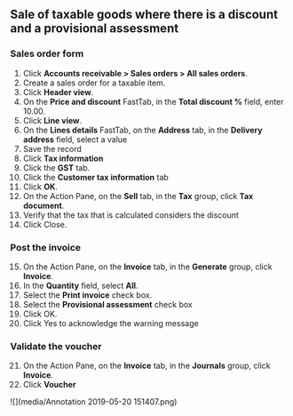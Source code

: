 
## Sale of taxable goods where there is a discount and a provisional assessment

### Sales order form

1. Click **Accounts receivable > Sales orders > All sales orders**.
2. Create a sales order for a taxable item.
3. Click **Header view**.
4. On the **Price and discount** FastTab, in the **Total discount %** field, enter 10.00.
5. Click **Line view**.
6. On the **Lines details** FastTab, on the **Address** tab, in the **Delivery address** field, select a value
7. Save the record
8. Click **Tax information**
9. Click the **GST** tab.
10. Click the **Customer tax information** tab
11. Click **OK**.
12. On the Action Pane, on the **Sell** tab, in the **Tax** group, click **Tax document**.
13. Verify that the tax that is calculated considers the discount
14. Click Close.

### Post the invoice

15. On the Action Pane, on the **Invoice** tab, in the **Generate** group, click **Invoice**.
16. In the **Quantity** field, select **All**.
17. Select the **Print invoice** check box.
18. Select the **Provisional assessment** check box
19. Click OK.
20. Click Yes to acknowledge the warning message

### Validate the voucher

21. On the Action Pane, on the **Invoice** tab, in the **Journals** group, click **Invoice**.
22. Click **Voucher**

![](media/Annotation 2019-05-20 151407.png)



